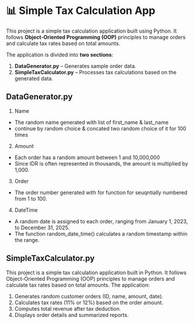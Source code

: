 # 📊 Simple Tax Calculation App  

This project is a simple tax calculation application built using Python. It follows **Object-Oriented Programming (OOP)** principles to manage orders and calculate tax rates based on total amounts.  

The application is divided into **two sections**:
1. **DataGenerator.py** – Generates sample order data.
2. **SimpleTaxCalculator.py** – Processes tax calculations based on the generated data.

## **DataGenerator.py**
1. Name
- The random name generated with list of first_name & last_name 
- continue by random choice & concated two random choice of it for 100 times
2. Amount
- Each order has a random amount between 1 and 10,000,000
- Since IDR is often represented in thousands, the amount is multiplied by 1,000.
3. Order
- The order number generated with for function for seuqntially numbered from 1 to 100.
4. DateTime
- A random date is assigned to each order, ranging from January 1, 2023, to December 31, 2025.
- The function random_date_time() calculates a random timestamp within the range.

## **SimpleTaxCalculator.py**
This project is a simple tax calculation application built in Python. It follows Object-Oriented Programming (OOP) principles to manage orders and calculate tax rates based on total amounts. The application:
1. Generates random customer orders (ID, name, amount, date).
2. Calculates tax rates (11% or 12%) based on the order amount.
3. Computes total revenue after tax deduction.
4. Displays order details and summarized reports.
